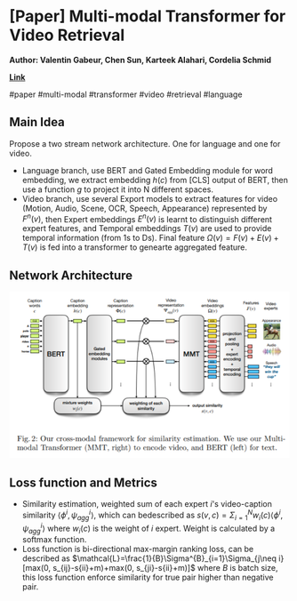# [Paper] Multi-modal Transformer for Video Retrieval

**Author: Valentin Gabeur, Chen Sun, Karteek Alahari, Cordelia Schmid**

**[Link](https://arxiv.org/pdf/2007.10639.pdf)**

#paper #multi-modal #transformer #video #retrieval #language

## Main Idea

Propose a two stream network architecture. One for language and one for video.
* Language branch, use BERT and Gated Embedding module for word embedding, we extract embedding $h(c)$ from [CLS] output of BERT, then use a function $g$ to project it into N different spaces.
* Video branch, use several Export models to extract features for video (Motion, Audio, Scene, OCR, Speech, Appearance) represented by $F^n(v)$, then Expert embeddings $E^n(v)$ is learnt to distinguish different expert features, and Temporal embeddings $T(v)$ are used to provide temporal information (from 1s to Ds). Final feature $\Omega(v)=F(v)+E(v)+T(v)$ is fed into a transformer to genearte aggregated feature.

## Network Architecture
![Architecture of MMT](figs/MMT-fig1.png)

## Loss function and Metrics
* Similarity estimation, weighted sum of each expert $i$'s video-caption similarity $\langle \phi^i, \psi^i_{agg} \rangle$, which can bedescribed as $s(v,c)=\Sigma^{N}_{i=1} w_i (c) \langle \phi^i, \psi^i_{agg} \rangle$ where $w_i (c)$ is the weight of $i$ expert. Weight is calculated by a softmax function.
* Loss function is bi-directional max-margin ranking loss, can be described as $\mathcal{L}=\frac{1}{B}\Sigma^{B}_{i=1}\Sigma_{j\neq i}[max(0, s_{ij}-s{ii}+m)+max(0, s_{ji}-s{ii}+m)]$ where $B$ is batch size, this loss function enforce similarity for true pair higher than negative pair.
